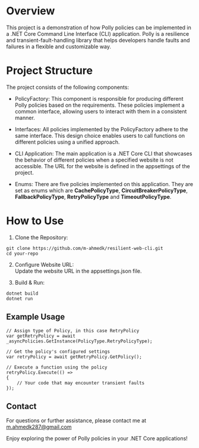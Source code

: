 # Overview
This project is a demonstration of how Polly policies can be implemented in a .NET Core Command Line Interface (CLI) application. Polly is a resilience and transient-fault-handling library that helps developers handle faults and failures in a flexible and customizable way.

# Project Structure
The project consists of the following components:

- PolicyFactory: This component is responsible for producing different Polly policies based on the requirements. These policies implement a common interface, allowing users to interact with them in a consistent manner.

- Interfaces: All policies implemented by the PolicyFactory adhere to the same interface. This design choice enables users to call functions on different policies using a unified approach.

- CLI Application: The main application is a .NET Core CLI that showcases the behavior of different policies when a specified website is not accessible. The URL for the website is defined in the appsettings of the project.

- Enums: There are five policies implemented on this application. They are set as enums which are **CachePolicyType**, **CircuitBreakerPolicyType**, **FallbackPolicyType**, **RetryPolicyType** and **TimeoutPolicyType**.
        
# How to Use

1. Clone the Repository:

``` 
git clone https://github.com/m-ahmedk/resilient-web-cli.git
cd your-repo
```

2. Configure Website URL: <br>
Update the website URL in the appsettings.json file.

3. Build & Run:

```
dotnet build
dotnet run
```

## Example Usage
```
// Assign type of Policy, in this case RetryPolicy
var getRetryPolicy = await _asyncPolicies.GetInstance(PolicyType.RetryPolicyType);

// Get the policy's configured settings
var retryPolicy = await getRetryPolicy.GetPolicy();

// Execute a function using the policy
retryPolicy.Execute(() =>
{
    // Your code that may encounter transient faults
});

```

## Contact
For questions or further assistance, please contact me at m.ahmedk287@gmail.com

Enjoy exploring the power of Polly policies in your .NET Core applications!